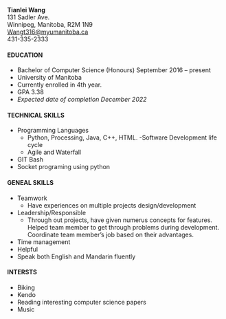 **Tianlei Wang**  
131 Sadler Ave.  
Winnipeg, Manitoba, R2M 1N9  
Wangt316@myumanitoba.ca  
431-335-2333  

#### EDUCATION
- Bachelor of Computer Science (Honours) September 2016 – present
- University of Manitoba
- Currently enrolled in 4th year.
- GPA 3.38
- _Expected date of completion December 2022_

#### TECHNICAL SKILLS
- Programming Languages
	- Python, Processing, Java, C++, HTML.
-Software Development life cycle
	- Agile and Waterfall
-	GIT Bash
-	Socket programing using python

#### GENEAL SKILLS
-	Teamwork
	- Have experiences on multiple projects design/development
-	Leadership/Responsible
	- Through out projects, have given numerus concepts for features.
Helped team member to get through problems during development.
Coordinate team member’s job based on their advantages.
-	Time management
-	Helpful
-	Speak both English and Mandarin fluently

#### INTERSTS
-	Biking
-	Kendo
-	Reading interesting computer science papers
-	Music
